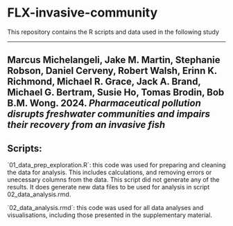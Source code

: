 # FLX-invasive-community

This repository contains the R scripts and data used in the following study

---
Marcus Michelangeli, Jake M. Martin, Stephanie Robson, Daniel Cerveny, Robert Walsh, Erinn K. Richmond, Michael R. Grace, Jack A. Brand, Michael G. Bertram, Susie Ho, Tomas Brodin, Bob B.M. Wong. 2024. *Pharmaceutical pollution disrupts freshwater communities and impairs their recovery from an invasive fish*
---

## Scripts:

`01_data_prep_exploration.R´: this code was used for preparing and cleaning the data for analysis. This includes calculations, and removing errors or unecessary columns from the data. This script did not generate any of the results. It does generate new data files to be used for analysis in script 02_data_analysis.rmd.

`02_data_analysis.rmd´: this code was used for all data analyses and visualisations, including those presented in the supplementary material. 
